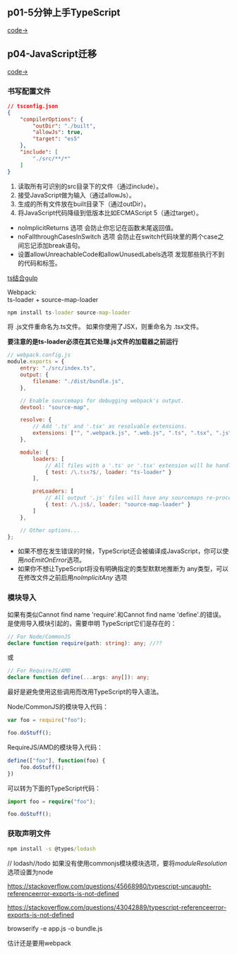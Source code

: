 ## p01-5分钟上手TypeScript

[code->](https://github.com/thetime50/ts-practice/blob/main/p01-start/p01-start.ts)

## p04-JavaScript迁移
[code->](https://github.com/thetime50/ts-practice/tree/main/p04-jstrans)

### 书写配置文件
```json
// tsconfig.json
{
    "compilerOptions": {
        "outDir": "./built",
        "allowJs": true,
        "target": "es5"
    },
    "include": [
        "./src/**/*"
    ]
}
```
1. 读取所有可识别的src目录下的文件（通过include）。
2. 接受JavaScript做为输入（通过allowJs）。
3. 生成的所有文件放在built目录下（通过outDir）。
4. 将JavaScript代码降级到低版本比如ECMAScript 5（通过target）。

- noImplicitReturns 选项 会防止你忘记在函数末尾返回值。
- noFallthroughCasesInSwitch 选项 会防止在switch代码块里的两个case之间忘记添加break语句。
- 设置allowUnreachableCode和allowUnusedLabels选项 发现那些执行不到的代码和标签。

[ts结合gulp](https://www.tslang.cn/docs/handbook/gulp.html)

Webpack:  
ts-loader + source-map-loader
```cmd
npm install ts-loader source-map-loader
```

将 .js文件重命名为.ts文件。 如果你使用了JSX，则重命名为 .tsx文件。

**要注意的是ts-loader必须在其它处理.js文件的加载器之前运行**
```js
// webpack.config.js
module.exports = {
    entry: "./src/index.ts",
    output: {
        filename: "./dist/bundle.js",
    },

    // Enable sourcemaps for debugging webpack's output.
    devtool: "source-map",

    resolve: {
        // Add '.ts' and '.tsx' as resolvable extensions.
        extensions: ["", ".webpack.js", ".web.js", ".ts", ".tsx", ".js"]
    },

    module: {
        loaders: [
            // All files with a '.ts' or '.tsx' extension will be handled by 'ts-loader'.
            { test: /\.tsx?$/, loader: "ts-loader" }
        ],

        preLoaders: [
            // All output '.js' files will have any sourcemaps re-processed by 'source-map-loader'.
            { test: /\.js$/, loader: "source-map-loader" }
        ]
    },

    // Other options...
};
```
- 如果不想在发生错误的时候，TypeScript还会被编译成JavaScript，你可以使用*noEmitOnError*选项。
- 如果你不想让TypeScript将没有明确指定的类型默默地推断为 any类型，可以在修改文件之前启用*noImplicitAny* 选项

### 模块导入
如果有类似Cannot find name 'require'.和Cannot find name 'define'.的错误。 是使用导入模块引起的，需要申明 TypeScript它们是存在的：

```ts
// For Node/CommonJS
declare function require(path: string): any; //??
```
或
```ts
// For RequireJS/AMD
declare function define(...args: any[]): any;
```
最好是避免使用这些调用而改用TypeScript的导入语法。


Node/CommonJS的模块导入代码：
```js
var foo = require("foo");

foo.doStuff();
```
RequireJS/AMD的模块导入代码：
```js
define(["foo"], function(foo) {
    foo.doStuff();
})
```
可以转为下面的TypeScript代码：
```ts
import foo = require("foo");

foo.doStuff();
```

### 获取声明文件

```cmd
npm install -s @types/lodash
```
// lodash//todo
如果没有使用commonjs模块模块选项，要将*moduleResolution*选项设置为node


https://stackoverflow.com/questions/45668980/typescript-uncaught-referenceerror-exports-is-not-defined

https://stackoverflow.com/questions/43042889/typescript-referenceerror-exports-is-not-defined

browserify -e app.js -o bundle.js

估计还是要用webpack

